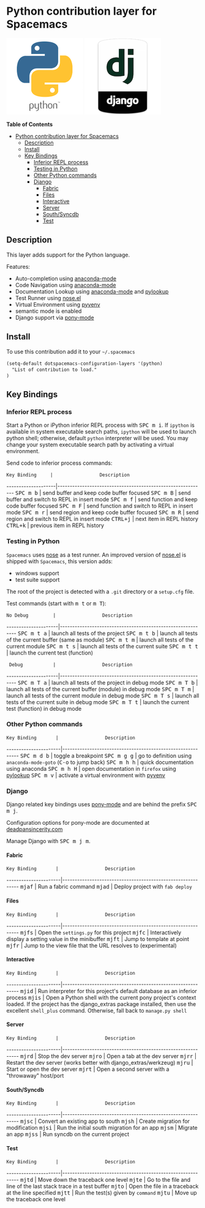 # Python contribution layer for Spacemacs

![logo_python](img/python.png) ![logo_django](img/django.png)

<!-- markdown-toc start - Don't edit this section. Run M-x markdown-toc/generate-toc again -->
**Table of Contents**

- [Python contribution layer for Spacemacs](#python-contribution-layer-for-spacemacs)
    - [Description](#description)
    - [Install](#install)
    - [Key Bindings](#key-bindings)
        - [Inferior REPL process](#inferior-repl-process)
        - [Testing in Python](#testing-in-python)
        - [Other Python commands](#other-python-commands)
        - [Django](#django)
            - [Fabric](#fabric)
            - [Files](#files)
            - [Interactive](#interactive)
            - [Server](#server)
            - [South/Syncdb](#southsyncdb)
            - [Test](#test)

<!-- markdown-toc end -->

## Description

This layer adds support for the Python language.

Features:
- Auto-completion using [anaconda-mode][]
- Code Navigation using  [anaconda-mode][]
- Documentation Lookup using  [anaconda-mode][] and [pylookup][]
- Test Runner using [nose.el][]
- Virtual Environment using [pyvenv][]
- semantic mode is enabled
- Django support via [pony-mode][]

## Install

To use this contribution add it to your `~/.spacemacs`

```elisp
(setq-default dotspacemacs-configuration-layers '(python)
  "List of contribution to load."
)
```

## Key Bindings

### Inferior REPL process

Start a Python or iPython inferior REPL process with <kbd>SPC m i</kbd>.
If `ipython` is available in system executable search paths, `ipython`
will be used to launch python shell; otherwise, default `python`
interpreter will be used.  You may change your system executable
search path by activating a virtual environment.

Send code to inferior process commands:

    Key Binding     |                 Description
--------------------|------------------------------------------------------------
<kbd>SPC m b</kbd>  | send buffer and keep code buffer focused
<kbd>SPC m B</kbd>  | send buffer and switch to REPL in insert mode
<kbd>SPC m f</kbd>  | send function and keep code buffer focused
<kbd>SPC m F</kbd>  | send function and switch to REPL in insert mode
<kbd>SPC m r</kbd>  | send region and keep code buffer focused
<kbd>SPC m R</kbd>  | send region and switch to REPL in insert mode
<kbd>CTRL+j</kbd>   | next item in REPL history
<kbd>CTRL+k</kbd>   | previous item in REPL history

### Testing in Python

`Spacemacs` uses [nose][nose] as a test runner. An improved version of
[nose.el][nose.el] is shipped with `Spacemacs`, this version adds:
- windows support
- test suite support

The root of the project is detected with a `.git` directory or a `setup.cfg` file.

Test commands (start with <kbd>m t</kbd> or <kbd>m T</kbd>):

    No Debug         |                 Description
---------------------|------------------------------------------------------------
<kbd>SPC m t a</kbd> | launch all tests of the project
<kbd>SPC m t b</kbd> | launch all tests of the current buffer (same as module)
<kbd>SPC m t m</kbd> | launch all tests of the current module
<kbd>SPC m t s</kbd> | launch all tests of the current suite
<kbd>SPC m t t</kbd> | launch the current test (function)

     Debug           |                 Description
---------------------|------------------------------------------------------------
<kbd>SPC m T a</kbd> | launch all tests of the project in debug mode
<kbd>SPC m T b</kbd> | launch all tests of the current buffer (module) in debug mode
<kbd>SPC m T m</kbd> | launch all tests of the current module in debug mode
<kbd>SPC m T s</kbd> | launch all tests of the current suite in debug mode
<kbd>SPC m T t</kbd> | launch the current test (function) in debug mode

### Other Python commands

    Key Binding       |                 Description
----------------------|------------------------------------------------------------
<kbd>SPC m d b</kbd>  | toggle a breakpoint
<kbd>SPC m g g</kbd>  | go to definition using `anaconda-mode-goto` (<kbd>C-o</kbd> to jump back)
<kbd>SPC m h h</kbd>  | quick documentation using anaconda
<kbd>SPC m h H</kbd>  | open documentation in `firefox` using [pylookup][pylookup]
<kbd>SPC m v</kbd>    | activate a virtual environment with [pyvenv][pyvenv]

### Django

Django related key bindings uses [pony-mode][] and are behind the prefix
<kbd>SPC m j</kbd>.

Configuration options for pony-mode are documented at
[deadpansincerity.com](http://www.deadpansincerity.com/docs/pony/configuration.html)

Manage Django with <kbd>SPC m j m</kbd>.

#### Fabric

    Key Binding       |                 Description
----------------------|------------------------------------------------------------
<kbd>mjaf</kbd>       | Run a fabric command
<kbd>mjad</kbd>       | Deploy project with `fab deploy`

#### Files

    Key Binding       |                 Description
----------------------|------------------------------------------------------------
<kbd>mjfs</kbd>       | Open the `settings.py` for this project
<kbd>mjfc</kbd>       | Interactively display a setting value in the minibuffer
<kbd>mjft</kbd>       | Jump to template at point
<kbd>mjfr</kbd>       | Jump to the view file that the URL resolves to (experimental)

#### Interactive

    Key Binding       |                 Description
----------------------|------------------------------------------------------------
<kbd>mjid</kbd>       | Run interpreter for this project's default database as an inferior process
<kbd>mjis</kbd>       | Open a Python shell with the current pony project's context loaded. If the project has the django_extras package installed, then use the excellent `shell_plus` command. Otherwise, fall back to `manage.py shell`

#### Server

    Key Binding       |                 Description
----------------------|------------------------------------------------------------
<kbd>mjrd</kbd>       | Stop the dev server
<kbd>mjro</kbd>       | Open a tab at the dev server
<kbd>mjrr</kbd>       | Restart the dev server (works better with django_extras/werkzeug)
<kbd>mjru</kbd>       | Start or open the dev server
<kbd>mjrt</kbd>       | Open a second server with a "throwaway" host/port

#### South/Syncdb

    Key Binding       |                 Description
----------------------|------------------------------------------------------------
<kbd>mjsc</kbd>       | Convert an existing app to south
<kbd>mjsh</kbd>       | Create migration for modification
<kbd>mjsi</kbd>       | Run the initial south migration for an app
<kbd>mjsm</kbd>       | Migrate an app
<kbd>mjss</kbd>       | Run syncdb on the current project

#### Test

    Key Binding       |                 Description
----------------------|------------------------------------------------------------
<kbd>mjtd</kbd>       | Move down the traceback one level
<kbd>mjte</kbd>       | Go to the file and line of the last stack trace in a test buffer
<kbd>mjto</kbd>       | Open the file in a traceback at the line specified
<kbd>mjtt</kbd>       | Run the test(s) given by `command`
<kbd>mjtu</kbd>       | Move up the traceback one level


[anaconda-mode]: https://github.com/proofit404/anaconda-mode
[pyvenv]: https://github.com/jorgenschaefer/pyvenv
[pylookup]: https://github.com/tsgates/pylookup
[nose]: https://github.com/nose-devs/nose/
[nose.el]: https://github.com/syl20bnr/nose.el
[pony-mode]: https://github.com/davidmiller/pony-mode
